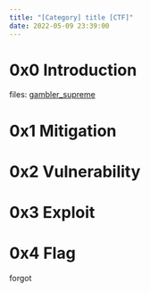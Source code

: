 ```yaml
---
title: "[Category] title [CTF]"
date: 2022-05-09 23:39:00
---
```


# 0x0 Introduction


files: [gambler_supreme](gambler_supreme)

# 0x1 Mitigation


# 0x2 Vulnerability


# 0x3 Exploit


# 0x4 Flag

forgot